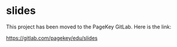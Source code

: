 # slides

This project has been moved to the PageKey GitLab. Here is the link:

https://gitlab.com/pagekey/edu/slides